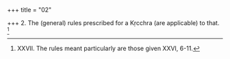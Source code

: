 +++
title = "02"

+++
2. The (general) rules prescribed for a Kṛcchra (are applicable) to that. [^1] 


[^1]:  XXVII. The rules meant particularly are those given XXVI, 6-11.
